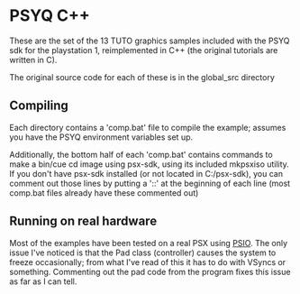 # PSYQ C++

These are the set of the 13 TUTO graphics samples included with the PSYQ sdk for the
playstation 1, reimplemented in C++ (the original tutorials are written in C).

The original source code for each of these is in the global_src directory

## Compiling

Each directory contains a 'comp.bat' file to compile the example; assumes you
have the PSYQ environment variables set up.

Additionally, the bottom half of each 'comp.bat' contains commands to make a
bin/cue cd image using psx-sdk, using its included mkpsxiso utility. If you
don't have psx-sdk installed (or not located in C:/psx-sdk), you can comment
out those lines by putting a '::' at the beginning of each line (most comp.bat
files already have these commented out)

## Running on real hardware

Most of the examples have been tested on a real PSX using [PSIO](https://ps-io.com).
The only issue I've noticed is that the Pad class (controller) causes the system
to freeze occasionally; from what I've read of this it has to do with VSyncs or something.
Commenting out the pad code from the program fixes this issue as far as I can tell.
